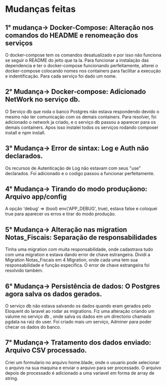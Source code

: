 # Mudanças feitas
## 1° mudança-> Docker-Compose: Alteração nos comandos do HEADME e renomeação dos serviços
O docker-compose tem os comandos desatualizado e por isso não funciona se seguir o README do jeito que ta la.
Para funcionar a instalação das dependencia e ter o docker-compose funcionando perfeitamente, alterei o 
docker-compose colocando nomes nos containers para facilitar a execução e indentificação. Para cada serviço foi dado um nome.

## 2° Mudança-> Docker-compose: Adicionado NetWork no serviço db.
O Serviço db que roda o banco Postgres não estava respondendo devido o mesmo não ter comunicação com os demais containers.
Para resolver, foi adicionado o network ja criado, e o serviço db passou a aparecer para os demais containers. Apos isso instalei todos os serviços rodando composer install e npm install. 

## 3° Mudança-> Error de sintax: Log e Auth não declarados.
Os recursos de Autenticação de Log não estavam com seus "use" declarados. Foi adicionado e o codigo passou a funcionar perfeitamente.

## 4° Mudança-> Tirando do modo produçãono: Arquivo app/config 
A opção 'debug' => (bool) env('APP_DEBUG', true), estava false e coloquei true para aparecer os erros e tirar do modo produção.

## 5° Mudança-> Alteração nas migration Notas_Fiscais: Separação de responsabilidades
Tinha uma migration com muita responsabilidade, onde cadastrava tudo com uma migration e estava dando error de chave 
estrangeira. Dividi a Migration Notas_Fiscais em 4 Migration, onde cada uma tem sua responsabilidade e função especifica.
O error de chave estrangeira foi resolvido também. 

## 6° Mudança-> Persistência de dados: O Postgres agora salva os dados gerados.
O serviço db não estava salvando os dados quando eram gerados pelo Eloquent do laravel ao rodar as migrations. Fiz uma alteração criando um valume no serviço db , onde salva os dados em um directorio chamado pgdata na raiz do user. Foi criado mais um serviço, Adminer para poder checar os dados do banco.

## 7° Mudança-> Tratamento dos dados enviado: Arquivo CSV processado.
Criei um formulario no arquivo home.blade, onde o usuario pode selecionar o arquivo na sua maquina e enviar o arquivo para ser processado. O arquivo depois de processado é adicionado a uma variavel em forma de array de string.